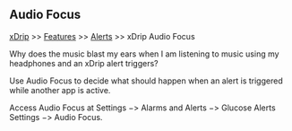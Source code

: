## Audio Focus
[xDrip](../README.md) >> [Features](./Features_page.md) >> [Alerts](./Alerts_page.md) >> xDrip Audio Focus  
  
Why does the music blast my ears when I am listening to music using my headphones and an xDrip alert triggers?  
  
Use Audio Focus to decide what should happen when an alert is triggered while another app is active.  
  
Access Audio Focus at Settings &#8722;> Alarms and Alerts &#8722;> Glucose Alerts Settings &#8722;> Audio Focus.  
